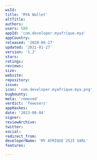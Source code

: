 ```yaml
---
wsId: 
title: 'MYA Wallet'
altTitle: 
authors: 
users: 500
appId: 'com.developer.myafrique.mya'
appCountry: 
released: '2020-06-27'
updated: '2021-01-27'
version: '1.2'
stars: 
ratings: 
reviews: 
size: 
website: 
repository: 
issue: 
icon: 'com.developer.myafrique.mya.png'
bugbounty: 
meta: 'removed'
verdict: 'fewusers'
appHashes: 
date: '2023-08-04'
signer: 
reviewArchive: 
twitter: 
social: 
redirect_from: 
developerName: 'MY AFRIQUE 2S2I SARL'
features: 

---
```


